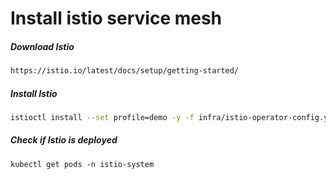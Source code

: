 # Install istio service mesh

##### Download Istio

```bash
https://istio.io/latest/docs/setup/getting-started/
```


##### Install Istio

```bash
istioctl install --set profile=demo -y -f infra/istio-operator-config.yaml
```

##### Check if Istio is deployed

```
kubectl get pods -n istio-system
```